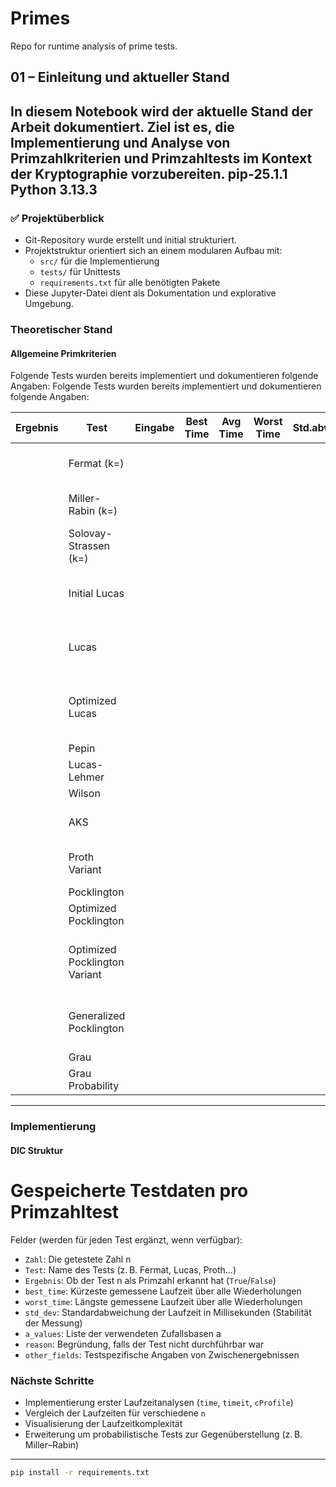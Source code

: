 # Primes

Repo for runtime analysis of prime tests.

## 01 – Einleitung und aktueller Stand

In diesem Notebook wird der aktuelle Stand der Arbeit dokumentiert. Ziel ist es, die Implementierung und Analyse von Primzahlkriterien und Primzahltests im Kontext der Kryptographie vorzubereiten.
pip-25.1.1
Python 3.13.3
---

### ✅ Projektüberblick

- Git-Repository wurde erstellt und initial strukturiert.
- Projektstruktur orientiert sich an einem modularen Aufbau mit:
  - `src/` für die Implementierung
  - `tests/` für Unittests
  - `requirements.txt` für alle benötigten Pakete
- Diese Jupyter-Datei dient als Dokumentation und explorative Umgebung.


### Theoretischer Stand

#### Allgemeine Primkriterien
Folgende Tests wurden bereits implementiert und dokumentieren folgende Angaben:
Folgende Tests wurden bereits implementiert und dokumentieren folgende Angaben:

| Ergebnis | Test                         | Eingabe | Best Time | Avg Time | Worst Time | Std.abweichung | a_values                             | Other_fields                                      | Reason |
|----------|------------------------------|---------|-----------|----------|------------|----------------|--------------------------------------|--------------------------------------------------|--------|
|          | Fermat (k=)                  |         |           |          |            |                | [(a_1, result), (...)]               |                                                  |        |
|          | Miller-Rabin (k=)            |         |           |          |            |                | [(a_1, result), (...)]               |                                                  |        |
|          | Solovay-Strassen (k=)        |         |           |          |            |                | [(a_1, result), (...)]               |                                                  |        |
|          | Initial Lucas                |         |           |          |            |                | [(a_1, cond1, cond2), (...)]         |                                                  |        |
|          | Lucas                        |         |           |          |            |                | [(a_1, cond1, cond2), (...)]         |                                                  |        |
|          | Optimized Lucas              |         |           |          |            |                | {q_1: (a_1, cond1, cond2), q2: (...)} |                                                 |        |
|          | Pepin                        |         |           |          |            |                |                                      |                                                  |        |
|          | Lucas-Lehmer                 |         |           |          |            |                |                                      | [p, sequence, S]                                 |        |
|          | Wilson                       |         |           |          |            |                |                                      |                                                  |        |
|          | AKS                          |         |           |          |            |                |                                      | [initial_check, find_r, prime_divisor_check, polynomial_check] |        |
|          | Proth Variant                |         |           |          |            |                | [(a_1, result), (...)]               |                                                  |        |
|          | Pocklington                  |         |           |          |            |                |                                      |                                                  |        |
|          | Optimized Pocklington        |         |           |          |            |                |                                      |                                                  |        |
|          | Optimized Pocklington Variant |        |           |          |            |                | {q_1: (a_1, cond1, cond2), q2: (...)}| [b, pow(b, (n - 1) // F, n)]                     |        |
|          | Generalized Pocklington      |         |           |          |            |                | [(a_1, cond1, cond2), (...)]         | [K, p, n]                                        |        |
|          | Grau                         |         |           |          |            |                | [a_1]                                | [K, p, n, phi]                                   |        |
|          | Grau Probability             |         |           |          |            |                | [a_1]                                | [K, p, n, phi, j]                                |        |


---

### Implementierung
#### DIC Struktur
# Gespeicherte Testdaten pro Primzahltest

Felder (werden für jeden Test ergänzt, wenn verfügbar):
- `Zahl`: Die getestete Zahl n
- `Test`: Name des Tests (z. B. Fermat, Lucas, Proth…)
- `Ergebnis`: Ob der Test n als Primzahl erkannt hat (`True`/`False`)
- `best_time`:	Kürzeste gemessene Laufzeit über alle Wiederholungen
- `worst_time`:	Längste gemessene Laufzeit über alle Wiederholungen
- `std_dev`:	Standardabweichung der Laufzeit in Millisekunden (Stabilität der Messung)
- `a_values`: Liste der verwendeten Zufallsbasen a
- `reason`: Begründung, falls der Test nicht durchführbar war
- `other_fields`: Testspezifische Angaben von Zwischenergebnissen


### Nächste Schritte
- Implementierung erster Laufzeitanalysen (`time`, `timeit`, `cProfile`)
- Vergleich der Laufzeiten für verschiedene `n`
- Visualisierung der Laufzeitkomplexität
- Erweiterung um probabilistische Tests zur Gegenüberstellung (z. B. Miller–Rabin)

---

```bash
pip install -r requirements.txt
